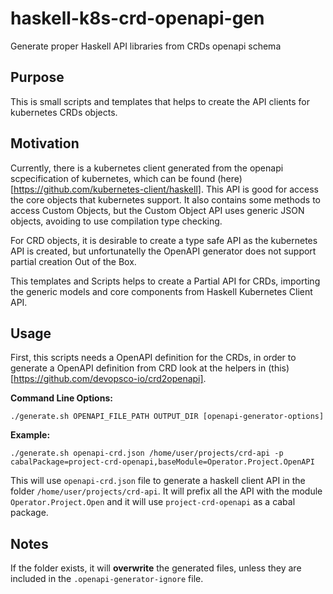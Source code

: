 # haskell-k8s-crd-openapi-gen
Generate proper Haskell API libraries from CRDs openapi schema

## Purpose
This is small scripts and templates that helps to create the API clients
for kubernetes CRDs objects.

## Motivation
Currently, there is a kubernetes client generated from the openapi scpecification of kubernetes,
which can be found (here)[https://github.com/kubernetes-client/haskell]. This API is good for access
the core objects that kubernetes support. It also contains some methods to access Custom Objects, but 
the Custom Object API uses generic JSON objects, avoiding to use compilation type checking.

For CRD objects, it is desirable to create a type safe API as the kubernetes API is created, but unfortunatelly
the OpenAPI generator does not support partial creation Out of the Box.

This templates and Scripts helps to create a Partial API for CRDs, importing the generic models and core components
from Haskell Kubernetes Client API.

## Usage
First, this scripts needs a OpenAPI definition for the CRDs, in order to generate a OpenAPI definition from CRD look at
the helpers in (this)[https://github.com/devopsco-io/crd2openapi].

**Command Line Options:**
```
./generate.sh OPENAPI_FILE_PATH OUTPUT_DIR [openapi-generator-options]
```

**Example:**
```
./generate.sh openapi-crd.json /home/user/projects/crd-api -p cabalPackage=project-crd-openapi,baseModule=Operator.Project.OpenAPI
```

This will use `openapi-crd.json` file to generate a haskell client API in the folder `/home/user/projects/crd-api`. It will prefix all the
API with the module `Operator.Project.Open` and it will use `project-crd-openapi` as a cabal package.

## Notes
If the folder exists, it will **overwrite** the generated files, unless they are included in the `.openapi-generator-ignore` file.

